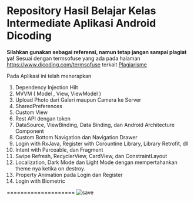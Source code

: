 # Repository Hasil Belajar Kelas Intermediate Aplikasi Android Dicoding
**Silahkan gunakan sebagai referensi, namun tetap jangan sampai plagiat ya!**
Sesuai dengan termsofuse yang ada pada halaman https://www.dicoding.com/termsofuse terkait <a href='https://www.dicoding.com/blog/plagiarisme/'>Plagiarisme</a>

Pada Aplikasi ini telah menerapkan
1. Dependency Injection Hilt
2. MVVM ( Model , View, ViewModel )
3. Upload Photo dari Galeri maupun Camera ke Server
4. SharedPreferences
5. Custom View 
6. Rest API dengan token 
7. DataSource, ViewBinding, Data Binding, dan Android Architecture Component
8. Custom Bottom Navigation dan Navigation Drawer
9. Login with RxJava, Register with Corountine Library, Library Retrofit, dll
10. Intent with Parceable, dan Fragment 
11. Swipe Refresh, RecyclerView, CardView, dan ConstraintLayout
12. Localization, Dark Mode dan Light Mode dengan mempertahankan theme nya ketika on destroy. 
13. Property Animation pada Login dan Register
14. Login with Biometric


====================
![save](https://user-images.githubusercontent.com/43689759/210289445-b068f32a-eac6-4246-b0ca-6363aadc4d7f.png)
